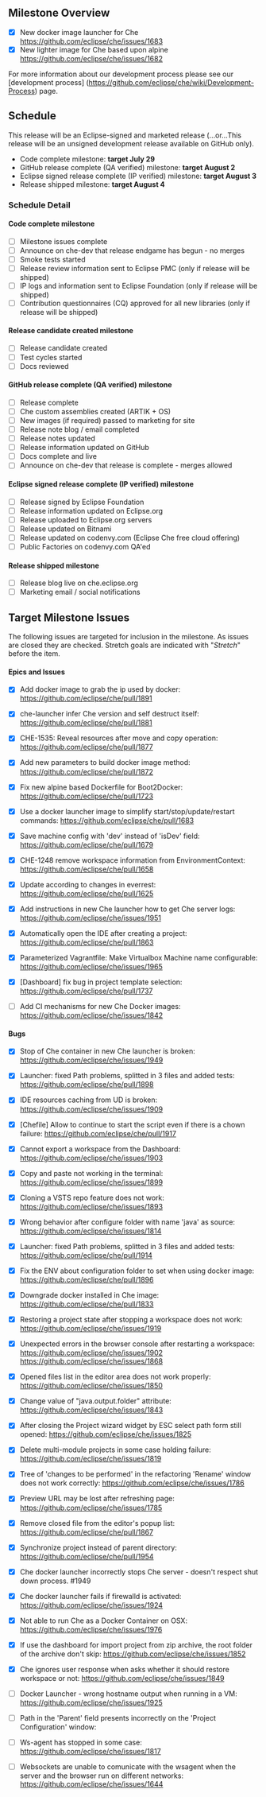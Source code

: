 ## Milestone Overview
- [x] New docker image launcher for Che https://github.com/eclipse/che/issues/1683
- [x] New lighter image for Che based upon alpine https://github.com/eclipse/che/issues/1682

For more information about our development process please see our [development process] (https://github.com/eclipse/che/wiki/Development-Process) page.

## Schedule
This release will be an Eclipse-signed and marketed release  (...or...This release will be an unsigned development release available on GitHub only).
- Code complete milestone: **target July 29**
- GitHub release complete (QA verified) milestone: **target August 2**
- Eclipse signed release complete (IP verified) milestone: **target August 3**
- Release shipped milestone: **target August 4**

### Schedule Detail
#### Code complete milestone
- [ ] Milestone issues complete
- [ ] Announce on che-dev that release endgame has begun - no merges
- [ ] Smoke tests started
- [ ] Release review information sent to Eclipse PMC (only if release will be shipped)
- [ ] IP logs and information sent to Eclipse Foundation (only if release will be shipped)
- [ ] Contribution questionnaires (CQ) approved for all new libraries (only if release will be shipped)

#### Release candidate created milestone
- [ ] Release candidate created
- [ ] Test cycles started
- [ ] Docs reviewed

#### GitHub release complete (QA verified) milestone
- [ ] Release complete
- [ ] Che custom assemblies created (ARTIK + OS)
- [ ] New images (if required) passed to marketing for site
- [ ] Release note blog / email completed
- [ ] Release notes updated
- [ ] Release information updated on GitHub
- [ ] Docs complete and live
- [ ] Announce on che-dev that release is complete - merges allowed

#### Eclipse signed release complete (IP verified) milestone
- [ ] Release signed by Eclipse Foundation
- [ ] Release information updated on Eclipse.org
- [ ] Release uploaded to Eclipse.org servers
- [ ] Release updated on Bitnami
- [ ] Release updated on codenvy.com (Eclipse Che free cloud offering)
- [ ] Public Factories on codenvy.com QA'ed

#### Release shipped milestone
- [ ] Release blog live on che.eclipse.org
- [ ] Marketing email / social notifications

## Target Milestone Issues
The following issues are targeted for inclusion in the milestone. As issues are closed they are checked. Stretch goals are indicated with "*Stretch*" before the item.

#### Epics and Issues
- [x] Add docker image to grab the ip used by docker: https://github.com/eclipse/che/pull/1891
- [x] che-launcher infer Che version and self destruct itself: https://github.com/eclipse/che/pull/1881
- [x] CHE-1535: Reveal resources after move and copy operation: https://github.com/eclipse/che/pull/1877
- [x] Add new parameters to build docker image method: https://github.com/eclipse/che/pull/1872
- [x] Fix new alpine based Dockerfile for Boot2Docker: https://github.com/eclipse/che/pull/1723
- [x] Use a docker launcher image to simplify start/stop/update/restart commands: https://github.com/eclipse/che/pull/1683
- [x] Save machine config with 'dev' instead of 'isDev' field: https://github.com/eclipse/che/pull/1679
- [x] CHE-1248 remove workspace information from EnvironmentContext: https://github.com/eclipse/che/pull/1658
- [x] Update according to changes in everrest: https://github.com/eclipse/che/pull/1625
- [x] Add instructions in new Che launcher how to get Che server logs: https://github.com/eclipse/che/issues/1951
- [x] Automatically open the IDE after creating a project: https://github.com/eclipse/che/pull/1863
- [x] Parameterized Vagrantfile: Make Virtualbox Machine name configurable: https://github.com/eclipse/che/issues/1965
- [x] [Dashboard] fix bug in project template selection: https://github.com/eclipse/che/pull/1737
- [ ] Add CI mechanisms for new Che Docker images: https://github.com/eclipse/che/issues/1842


#### Bugs
- [x]  Stop of Che container in new Che launcher is broken: https://github.com/eclipse/che/issues/1949
- [x] Launcher: fixed Path problems, splitted in 3 files and added tests: https://github.com/eclipse/che/pull/1898
- [x] IDE resources caching from UD is broken: https://github.com/eclipse/che/issues/1909
- [x] [Chefile] Allow to continue to start the script even if there is a chown failure: https://github.com/eclipse/che/pull/1917
- [x] Cannot export a workspace from the Dashboard: https://github.com/eclipse/che/issues/1903
- [x] Copy and paste not working in the terminal: https://github.com/eclipse/che/issues/1899
- [x] Cloning a VSTS repo feature does not work: https://github.com/eclipse/che/issues/1893
- [x] Wrong behavior after configure folder with name 'java' as source: https://github.com/eclipse/che/issues/1814
- [x] Launcher: fixed Path problems, splitted in 3 files and added tests: https://github.com/eclipse/che/pull/1914
- [x] Fix the ENV about configuration folder to set when using docker image: https://github.com/eclipse/che/pull/1896
- [x] Downgrade docker installed in Che image: https://github.com/eclipse/che/pull/1833
- [x] Restoring a project state after stopping a workspace does not work: https://github.com/eclipse/che/issues/1919
- [x] Unexpected errors in the browser console after restarting a workspace: https://github.com/eclipse/che/issues/1902
https://github.com/eclipse/che/issues/1868
- [x] Opened files list in the editor area does not work properly: https://github.com/eclipse/che/issues/1850
- [x] Change value of "java.output.folder" attribute: https://github.com/eclipse/che/issues/1843
- [x] After closing the Project wizard widget by ESC select path form still opened: https://github.com/eclipse/che/issues/1825
- [x] Delete multi-module projects in some case holding failure: https://github.com/eclipse/che/issues/1819
- [x] Tree of 'changes to be performed' in the refactoring 'Rename' window does not work correctly: https://github.com/eclipse/che/issues/1786
- [x] Preview URL may be lost after refreshing page: https://github.com/eclipse/che/issues/1785
- [x] Remove closed file from the editor's popup list: https://github.com/eclipse/che/pull/1867
- [x] Synchronize project instead of parent directory: https://github.com/eclipse/che/pull/1954
- [x] Che docker launcher incorrectly stops Che server - doesn't respect shut down process. #1949
- [x] Che docker launcher fails if firewalld is activated: https://github.com/eclipse/che/issues/1924
- [x] Not able to run Che as a Docker Container on OSX: https://github.com/eclipse/che/issues/1976
- [x] If use the dashboard for import project from zip archive, the root folder of the archive don't skip: https://github.com/eclipse/che/issues/1852
- [x] Che ignores user response when asks whether it should restore workspace or not: https://github.com/eclipse/che/issues/1849
- [ ] Docker Launcher - wrong hostname output when running in a VM: https://github.com/eclipse/che/issues/1925
- [ ] Path in the 'Parent' field presents incorrectly on the 'Project Configuration' window: 
- [ ] Ws-agent has stopped in some case: https://github.com/eclipse/che/issues/1817
- [ ] Websockets are unable to comunicate with the wsagent when the server and the browser run on different networks: https://github.com/eclipse/che/issues/1644

